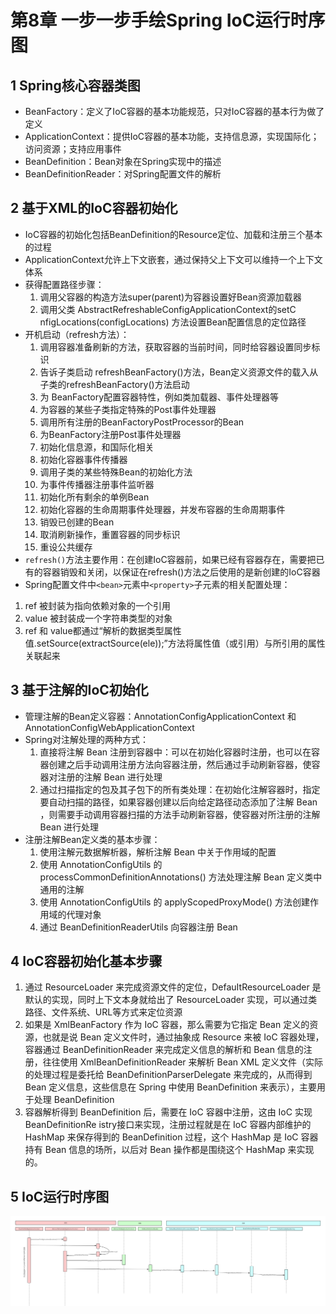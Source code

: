 # 第8章 一步一步手绘Spring IoC运行时序图

## 1 Spring核心容器类图

- BeanFactory：定义了IoC容器的基本功能规范，只对IoC容器的基本行为做了定义
- ApplicationContext：提供IoC容器的基本功能，支持信息源，实现国际化；访问资源；支持应用事件
- BeanDefinition：Bean对象在Spring实现中的描述
- BeanDefinitionReader：对Spring配置文件的解析

## 2 基于XML的IoC容器初始化

- IoC容器的初始化包括BeanDefinition的Resource定位、加载和注册三个基本的过程
- ApplicationContext允许上下文嵌套，通过保持父上下文可以维持一个上下文体系
- 获得配置路径步骤：
    1. 调用父容器的构造方法super(parent)为容器设置好Bean资源加载器
    2. 调用父类 AbstractRefreshableConfigApplicationContext的setC nfigLocations(configLocations) 方法设置Bean配置信息的定位路径
- 开机启动（refresh方法）：
    1. 调用容器准备刷新的方法，获取容器的当前时间，同时给容器设置同步标识
    2. 告诉子类启动 refreshBeanFactory()方法，Bean定义资源文件的载入从子类的refreshBeanFactory()方法启动
    3. 为 BeanFactory配置容器特性，例如类加载器、事件处理器等
    4. 为容器的某些子类指定特殊的Post事件处理器
    5. 调用所有注册的BeanFactoryPostProcessor的Bean
    6. 为BeanFactory注册Post事件处理器
    7. 初始化信息源，和国际化相关
    8. 初始化容器事件传播器
    9. 调用子类的某些特殊Bean的初始化方法
    10. 为事件传播器注册事件监听器
    11. 初始化所有剩余的单例Bean
    12. 初始化容器的生命周期事件处理器，并发布容器的生命周期事件
    13. 销毁已创建的Bean
    14. 取消刷新操作，重置容器的同步标识
    15. 重设公共缓存
- `refresh()`方法主要作用：在创建IoC容器前，如果已经有容器存在，需要把已有的容器销毁和关闭，以保证在refresh()方法之后使用的是新创建的IoC容器
- Spring配置文件中`<bean>`元素中`<property>`子元素的相关配置处理：
1. ref 被封装为指向依赖对象的一个引用
2. value 被封装成一个字符串类型的对象
3. ref 和 value都通过“解析的数据类型属性值.setSource(extractSource(ele));”方法将属性值（或引用）与所引用的属性关联起来

## 3 基于注解的IoC初始化

- 管理注解的Bean定义容器：AnnotationConfigApplicationContext 和 AnnotationConfigWebApplicationContext
- Spring对注解处理的两种方式：
    1. 直接将注解 Bean 注册到容器中：可以在初始化容器时注册，也可以在容器创建之后手动调用注册方法向容器注册，然后通过手动刷新容器，使容器对注册的注解 Bean 进行处理
    2. 通过扫描指定的包及其子包下的所有类处理：在初始化注解容器时，指定要自动扫描的路径，如果容器创建以后向给定路径动态添加了注解 Bean ，则需要手动调用容器扫描的方法手动刷新容器，使容器对所注册的注解 Bean 进行处理
- 注册注解Bean定义类的基本步骤：
    1. 使用注解元数据解析器，解析注解 Bean 中关于作用域的配置
    2. 使用 AnnotationConfigUtils 的 processCommonDefinitionAnnotations() 方法处理注解 Bean 定义类中通用的注解
    3. 使用 AnnotationConfigUtils 的 applyScopedProxyMode() 方法创建作用域的代理对象
    4. 通过 BeanDefinitionReaderUtils 向容器注册 Bean
 
## 4 IoC容器初始化基本步骤
1. 通过 ResourceLoader 来完成资源文件的定位，DefauItResourceLoader 是默认的实现，同时上下文本身就给出了 ResourceLoader 实现，可以通过类路径、文件系统、URL等方式来定位资源
2. 如果是 XmlBeanFactory 作为 IoC 容器，那么需要为它指定 Bean 定义的资源，也就是说 Bean 定义文件时，通过抽象成 Resource 来被 IoC 容器处理，容器通过 BeanDefinitionReader 来完成定义信息的解析和 Bean 信息的注册，往往使用 XmlBeanDefinitionReader 来解析 Bean
XML 定义文件（实际的处理过程是委托给 BeanDefinitionParserDelegate 来完成的，从而得到
Bean 定义信息，这些信息在 Spring 中使用 BeanDefinition 来表示），主要用于处理 BeanDefinition
3. 容器解析得到 BeanDefinition 后，需要在 IoC 容器中注册，这由 IoC 实现 BeanDefinitionRe istry接口来实现，注册过程就是在 IoC 容器内部维护的 HashMap 来保存得到的 BeanDefinition 过程，这个 HashMap 是 IoC 容器持有 Bean 信息的场所，以后对 Bean 操作都是围绕这个 HashMap
来实现的。

## 5 IoC运行时序图

![Spring IOC 运行时序图](../images/Spring-IoC-Sequence-Diagram.jpg)